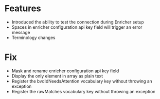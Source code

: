 # Features
- Introduced the ability to test the connection during Enricher setup
- Spaces in enricher configuration api key field will trigger an error message
- Terminology changes

# Fix
- Mask and rename enricher configuration api key field
- Display the only element in array as plain text
- Register the bvdIdNeedsAttention vocabulary key without throwing an exception
- Register the rawMatches vocabulary key without throwing an exception